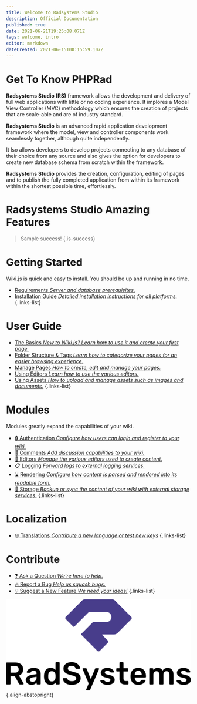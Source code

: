 ```yaml
---
title: Welcome to Radsystems Studio
description: Official Documentation
published: true
date: 2021-06-21T19:25:08.071Z
tags: welcome, intro
editor: markdown
dateCreated: 2021-06-15T00:15:59.107Z
---
```


# Get To Know PHPRad

**Radsystems Studio (RS)** framework allows the development and delivery of full web applications with little or no coding experience. It implores a Model View Controller (MVC) methodology which ensures the creation of projects that are scale-able and are of industry standard.

**Radsystems Studio** is an advanced rapid application development framework where the model, view and controller components work seamlessly together, although quite independently.

It lso allows developers to develop projects connecting to any database of their choice from any source and also gives the option for developers to create new database schema from scratch within the framework.

**Radsystems Studio** provides the creation, configuration, editing of pages and to publish the fully completed application from within its framework within the shortest possible time, effortlessly.

# Radsystems Studio Amazing Features
> Sample success!
{.is-success}

# Getting Started

Wiki.js is quick and easy to install. You should be up and running in no time.

- [Requirements *Server and database prerequisites.*](/install/requirements)
- [Installation Guide *Detailed installation instructions for all platforms.*](/install)
{.links-list}

# User Guide

- [The Basics *New to Wiki.js? Learn how to use it and create your first page.*](/guide/intro)
- [Folder Structure & Tags *Learn how to categorize your pages for an easier browsing experience.*](/guide/structure)
- [Manage Pages *How to create, edit and manage your pages.*](/guide/pages)
- [Using Editors *Learn how to use the various editors.*](/editors)
- [Using Assets *How to upload and manage assets such as images and documents.*](/guide/assets)
{.links-list}

# Modules
Modules greatly expand the capabilities of your wiki.
- [:lock: Authentication *Configure how users can login and register to your wiki.*](/auth)
- [:speech_balloon: Comments *Add discussion capabilities to your wiki.*](/comments)
- [:pencil: Editors *Manage the various editors used to create content.*](/editors)
- [:clipboard: Logging *Forward logs to external logging services.*](/logging)
- [:hourglass: Rendering *Configure how content is parsed and rendered into its readable form.*](/rendering)
- [:floppy_disk: Storage *Backup or sync the content of your wiki with external storage services.*](/storage)
{.links-list}

# Localization
- [:globe_with_meridians: Translations *Contribute a new language or test new keys*](/translations)
{.links-list}

# Contribute
- [:question: Ask a Question *We're here to help.*](https://forum.radsystems.io/c/questions/8)
- [:fire: Report a Bug *Help us squash bugs.*](https://forum.radsystems.io/c/bugs/6)
- [:bulb: Suggest a New Feature *We need your ideas!*](https://forum.radsystems.io/c/suggestions/5)
{.links-list}

![Radsystems Studio](/logo/logo_secondary_colored.png){.align-abstopright}
